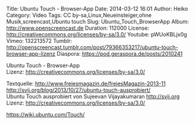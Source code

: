 Title: Ubuntu Touch - Browser-App
Date: 2014-03-12 16:01
Author: Heiko
Category: Video
Tags: CC by-sa,Linux,Neueinsteiger,ohne Musik,screencast,Ubuntu touch
Slug: Ubuntu_Touch_BrowserApp
Album: http://www.openscreencast.de
Duration: 112000
License: http://creativecommons.org/licenses/by-sa/3.0/
Youtube: pWUoKBLjx0g
Vimeo: 132213572
Tumblr: http://openscreencast.tumblr.com/post/79366353217/ubuntu-touch-browser-app-lizenz
Diaspora: https://pod.geraspora.de/posts/2010241

Ubuntu Touch - Browser-App  
Lizenz: <http://creativecommons.org/licenses/by-sa/3.0/>  
  
Textquelle: <http://www.freiesmagazin.de/freiesMagazin-2013-11>  
<http://svij.org/blog/2013/10/27/ubuntu-touch-ausprobiert/>  
Ubuntu Touch ausprobiert von Sujeevan Vijayakumaran <http://svij.org>  
Lizenz: <http://creativecommons.org/licenses/by-sa/3.0/>  
  
<https://wiki.ubuntu.com/Touch/>

